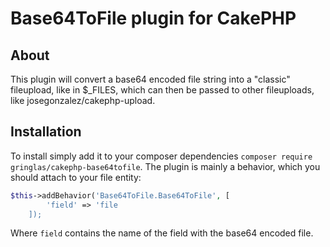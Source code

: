 # Base64ToFile plugin for CakePHP

## About

This plugin will convert a base64 encoded file string into a "classic" fileupload, like in $_FILES, which can then be passed to other fileuploads, like josegonzalez/cakephp-upload. 

## Installation

To install simply add it to your composer dependencies `composer require gringlas/cakephp-base64tofile`.
The plugin is mainly a behavior, which you should attach to your file entity: 

```php
$this->addBehavior('Base64ToFile.Base64ToFile', [
        'field' => 'file
    ]);
```
Where `field` contains the name of the field with the base64 encoded file.

